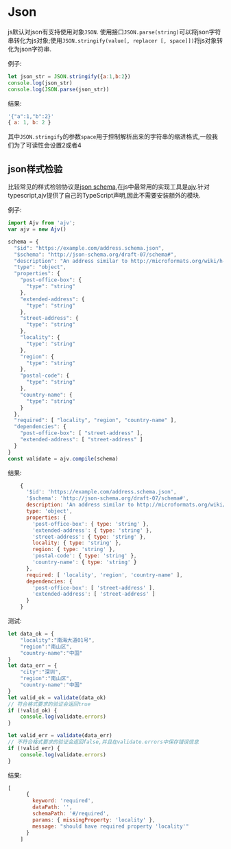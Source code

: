 # Json

js默认对json有支持使用对象`JSON`. 使用接口`JSON.parse(string)`可以将json字符串转化为js对象;使用`JSON.stringify(value[, replacer [, space]])`将js对象转化为json字符串.

例子:

```javascript
let json_str = JSON.stringify({a:1,b:2})
console.log(json_str)
console.log(JSON.parse(json_str))
```

结果:

```javascript
'{"a":1,"b":2}'
{ a: 1, b: 2 }
```

其中`JSON.stringify`的参数`space`用于控制解析出来的字符串的缩进格式,一般我们为了可读性会设置2或者4

## json样式检验

比较常见的样式检验协议是[json schema](https://json-schema.org/),在js中最常用的实现工具是[ajv](https://github.com/epoberezkin/ajv).针对typescript,ajv提供了自己的TypeScript声明,因此不需要安装额外的模块.

例子:

```javascript
import Ajv from 'ajv';
var ajv = new Ajv()

schema = {
  "$id": "https://example.com/address.schema.json",
  "$schema": "http://json-schema.org/draft-07/schema#",
  "description": "An address similar to http://microformats.org/wiki/h-card",
  "type": "object",
  "properties": {
    "post-office-box": {
      "type": "string"
    },
    "extended-address": {
      "type": "string"
    },
    "street-address": {
      "type": "string"
    },
    "locality": {
      "type": "string"
    },
    "region": {
      "type": "string"
    },
    "postal-code": {
      "type": "string"
    },
    "country-name": {
      "type": "string"
    }
  },
  "required": [ "locality", "region", "country-name" ],
  "dependencies": {
    "post-office-box": [ "street-address" ],
    "extended-address": [ "street-address" ]
  }
}
const validate = ajv.compile(schema)
```

结果:

```javascript
    {
      '$id': 'https://example.com/address.schema.json',
      '$schema': 'http://json-schema.org/draft-07/schema#',
      description: 'An address similar to http://microformats.org/wiki/h-card',
      type: 'object',
      properties: {
        'post-office-box': { type: 'string' },
        'extended-address': { type: 'string' },
        'street-address': { type: 'string' },
        locality: { type: 'string' },
        region: { type: 'string' },
        'postal-code': { type: 'string' },
        'country-name': { type: 'string' }
      },
      required: [ 'locality', 'region', 'country-name' ],
      dependencies: {
        'post-office-box': [ 'street-address' ],
        'extended-address': [ 'street-address' ]
      }
    }
```

测试:

```javascript
let data_ok = {
    "locality":"南海大道01号",
    "region":"南山区",
    "country-name":"中国"
}
let data_err = {
    "city":"深圳",
    "region":"南山区",
    "country-name":"中国"
}
let valid_ok = validate(data_ok)
// 符合格式要求的验证会返回true
if (!valid_ok) {
    console.log(validate.errors)
}

let valid_err = validate(data_err)
// 不符合格式要求的验证会返回false,并且在validate.errors中保存错误信息
if (!valid_err) {
    console.log(validate.errors)
}

```

结果:

```javascript
[
      {
        keyword: 'required',
        dataPath: '',
        schemaPath: '#/required',
        params: { missingProperty: 'locality' },
        message: "should have required property 'locality'"
      }
    ]
```
